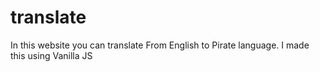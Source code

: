 # translate

In this website you can translate From English to Pirate language. I made this using Vanilla JS
